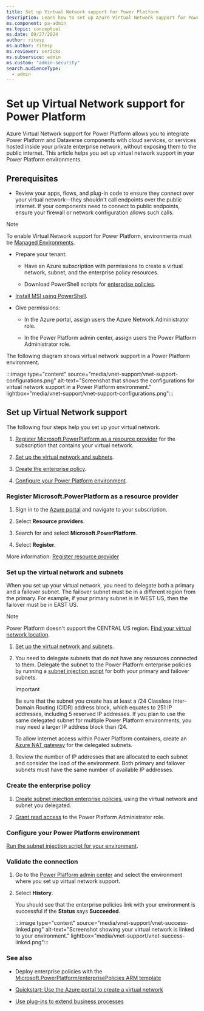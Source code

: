 ```yaml
---
title: Set up Virtual Network support for Power Platform
description: Learn how to set up Azure Virtual Network support for Power Platform.
ms.component: pa-admin
ms.topic: conceptual
ms.date: 09/27/2024
author: ritesp 
ms.author: ritesp 
ms.reviewer: sericks
ms.subservice: admin
ms.custom: "admin-security"
search.audienceType: 
  - admin
---
```

 
# Set up Virtual Network support for Power Platform

Azure Virtual Network support for Power Platform allows you to integrate Power Platform and Dataverse components with cloud services, or services hosted inside your private enterprise network, without exposing them to the public internet. This article helps you set up virtual network support in your Power Platform environments.

## Prerequisites

- Review your apps, flows, and plug-in code to ensure they connect over your virtual network—they shouldn't call endpoints over the public internet. If your components need to connect to public endpoints, ensure your firewall or network configuration allows such calls.
  
> [!NOTE]
> To enable Virtual Network support for Power Platform, environments must be [Managed Environments](managed-environment-overview.md).

- Prepare your tenant:

  - Have an Azure subscription with permissions to create a virtual network, subnet, and the enterprise policy resources.

  - Download PowerShell scripts for [enterprise policies](https://github.com/microsoft/PowerApps-Samples/tree/master/powershell/enterprisePolicies).

- [Install MSI using PowerShell](/powershell/scripting/install/installing-powershell).

- Give permissions:

  - In the Azure portal, assign users the Azure Network Administrator role.

  - In the Power Platform admin center, assign users the Power Platform Administrator role.

The following diagram shows virtual network support in a Power Platform environment.

:::image type="content" source="media/vnet-support/vnet-support-configurations.png" alt-text="Screenshot that shows the configurations for virtual network support in a Power Platform environment." lightbox="media/vnet-support/vnet-support-configurations.png":::

## Set up Virtual Network support

The following four steps help you set up your virtual network.

1. [Register Microsoft.PowerPlatform as a resource provider](#register-microsoftpowerplatform-as-a-resource-provider) for the subscription that contains your virtual network.

1. [Set up the virtual network and subnets](#set-up-the-virtual-network-and-subnets).

1. [Create the enterprise policy](#create-the-enterprise-policy).

1. [Configure your Power Platform environment](#configure-your-power-platform-environment).

### Register Microsoft.PowerPlatform as a resource provider

1. Sign in to the [Azure portal](https://portal.azure.com/) and navigate to your subscription.

1. Select **Resource providers**.

1. Search for and select **Microsoft.PowerPlatform**.

1. Select **Register**.

More information: [Register resource provider](/azure/azure-resource-manager/management/resource-providers-and-types#register-resource-provider-1)

### Set up the virtual network and subnets

When you set up your virtual network, you need to delegate both a primary and a failover subnet. The failover subnet must be in a different region from the primary. For example, if your primary subnet is in WEST US, then the failover must be in EAST US.

> [!NOTE]
> Power Platform doesn't support the CENTRAL US region. [Find your virtual network location](https://github.com/microsoft/PowerApps-Samples/blob/master/powershell/enterprisePolicies/SubnetInjection/ValidateVnetLocationForEnterprisePolicy.ps1).

1. [Set up the virtual network and subnets](/azure/virtual-network/manage-subnet-delegation?tabs=manage-subnet-delegation-portal).

1. You need to delegate subnets that do not have any resources connected to them. Delegate the subnet to the Power Platform enterprise policies by running a [subnet injection script](https://github.com/microsoft/PowerApps-Samples/tree/master/powershell/enterprisePolicies#1-setup-virtual-network-for-subnet-injection) for both your primary and failover subnets.

   > [!IMPORTANT]
   > Be sure that the subnet you create has at least a /24 Classless Inter-Domain Routing (CIDR) address block, which equates to 251 IP addresses, including 5 reserved IP addresses. If you plan to use the same delegated subnet for multiple Power Platform environments, you may need a larger IP address block than /24.

   To allow internet access within Power Platform containers, create an [Azure NAT gateway](/azure/nat-gateway/nat-overview) for the delegated subnets.

1. Review the number of IP addresses that are allocated to each subnet and consider the load of the environment. Both primary and failover subnets must have the same number of available IP addresses.

### Create the enterprise policy

1. [Create subnet injection enterprise policies](https://github.com/microsoft/PowerApps-Samples/tree/master/powershell/enterprisePolicies#2-create-subnet-injection-enterprise-policy), using the virtual network and subnet you delegated.

1. [Grant read access](customer-managed-key.md#grant-the-power-platform-admin-privilege-to-read-enterprise-policy) to the Power Platform Administrator role.

### Configure your Power Platform environment

[Run the subnet injection script for your environment](https://github.com/microsoft/PowerApps-Samples/tree/master/powershell/enterprisePolicies#7-set-subnet-injection-for-an-environment).

### Validate the connection

1. Go to the [Power Platform admin center](https://aka.ms/ppac) and select the environment where you set up virtual network support.

1. Select **History**.

   You should see that the enterprise policies link with your environment is successful if the **Status** says **Succeeded**.

    :::image type="content" source="media/vnet-support/vnet-success-linked.png" alt-text="Screenshot showing your virtual network is linked to your environment." lightbox="media/vnet-support/vnet-success-linked.png":::

### See also

- Deploy enterprise policies with the [Microsoft.PowerPlatform/enterprisePolicies ARM template](/azure/templates/microsoft.powerplatform/enterprisepolicies?pivots=deployment-language-arm-template)

- [Quickstart: Use the Azure portal to create a virtual network](/azure/virtual-network/quick-create-portal)

- [Use plug-ins to extend business processes](/power-apps/developer/data-platform/plug-ins)
